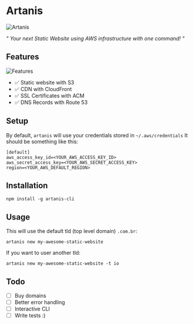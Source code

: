 # Artanis

![Artanis](https://raw.githubusercontent.com/rafaelcorreiapoli/artanis/master/src/resources/images/artanis.jpg)

*" Your next Static Website using AWS infrastructure with one command! "*

## Features
![Features](https://raw.githubusercontent.com/rafaelcorreiapoli/artanis/master/src/resources/images/features.jpg)

- ✅ Static website with S3
- ✅ CDN with CloudFront
- ✅ SSL Certificates with ACM
- ✅ DNS Records with Route 53



## Setup
By default, `artanis` will use your credentials stored in `~/.aws/credentials`
It should be something like this:
```
[default]
aws_access_key_id=<YOUR_AWS_ACCESS_KEY_ID>
aws_secret_access_key=<YOUR_AWS_SECRET_ACCESS_KEY>
region=<YOUR_AWS_DEFAULT_REGION>
```

## Installation
```
npm install -g artanis-cli
```

## Usage
This will use the default tld (top level domain) `.com.br`:
```
artanis new my-awesome-static-website
```
If you want to user another tld:
```
artanis new my-awesome-static-website -t io
```


## Todo
- [ ] Buy domains
- [ ] Better error handling
- [ ] Interactive CLI
- [ ] Write tests :)
